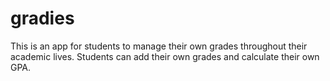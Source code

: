 # gradies
This is an app for students to manage their own grades throughout their academic lives. Students can add their own grades and calculate their own GPA.
